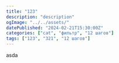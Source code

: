 ```yaml
---
title: "123"
description: "description"
ogImage: "../../assets/"
datePublished: "2024-02-21T15:30:00Z"
categories: ["cat", "фильтр", "12 шагов"]
tags: ["123", "321", "12 шагов"]
---
```


asda
